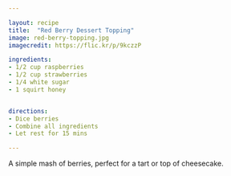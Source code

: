 ```yaml
---

layout: recipe
title:  "Red Berry Dessert Topping"
image: red-berry-topping.jpg
imagecredit: https://flic.kr/p/9kczzP

ingredients:
- 1/2 cup raspberries
- 1/2 cup strawberries
- 1/4 white sugar
- 1 squirt honey


directions:
- Dice berries
- Combine all ingredients
- Let rest for 15 mins

---
```


A simple mash of berries, perfect for a tart or top of cheesecake.
